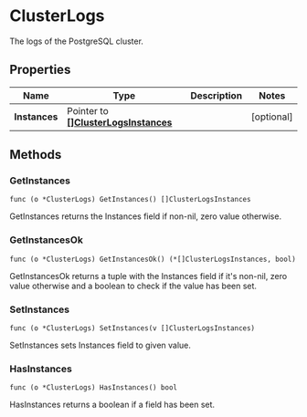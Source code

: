 # ClusterLogs

The logs of the PostgreSQL cluster.


## Properties

|Name | Type | Description | Notes|
|------------ | ------------- | ------------- | -------------|
|**Instances** | Pointer to [**[]ClusterLogsInstances**](ClusterLogsInstances.md) |  | [optional] |

## Methods


### GetInstances

`func (o *ClusterLogs) GetInstances() []ClusterLogsInstances`

GetInstances returns the Instances field if non-nil, zero value otherwise.

### GetInstancesOk

`func (o *ClusterLogs) GetInstancesOk() (*[]ClusterLogsInstances, bool)`

GetInstancesOk returns a tuple with the Instances field if it's non-nil, zero value otherwise
and a boolean to check if the value has been set.

### SetInstances

`func (o *ClusterLogs) SetInstances(v []ClusterLogsInstances)`

SetInstances sets Instances field to given value.

### HasInstances

`func (o *ClusterLogs) HasInstances() bool`

HasInstances returns a boolean if a field has been set.



